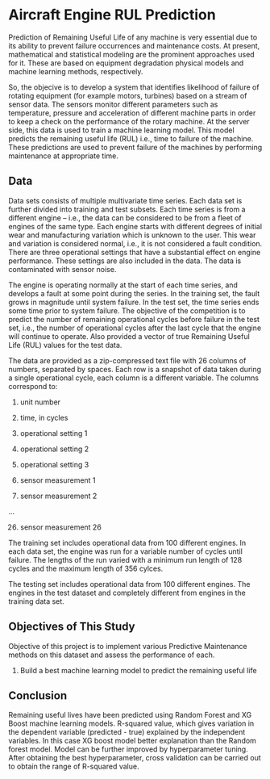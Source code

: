 # Aircraft Engine RUL Prediction

Prediction of Remaining Useful Life of any machine is very essential due to its ability to prevent failure occurrences and maintenance costs. At present, mathematical and statistical modeling are the prominent approaches used for it. These are based on equipment degradation physical models and machine learning methods, respectively.

So, the objecive is to develop a system that identifies likelihood of failure of rotating equipment (for example motors, turbines) based on a stream of sensor data. The sensors monitor different parameters such as temperature, pressure and acceleration of different machine parts in order to keep a check on the performance of the rotary machine. At the server side, this data is used to train a machine learning model. This model predicts the remaining useful life (RUL) i.e., time to failure of the machine. These predictions are used to prevent failure of the machines by performing maintenance at appropriate time.

## Data
Data sets consists of multiple multivariate time series. Each data set is further divided into training and test subsets. Each time series is from a different engine – i.e., the data can be considered to be from a fleet of engines of the same type. Each engine starts with different degrees of initial wear and manufacturing variation which is unknown to the user. This wear and variation is considered normal, i.e., it is not considered a fault condition. There are three operational settings that have a substantial effect on engine performance. These settings are also included in the data. The data is contaminated with sensor noise.

The engine is operating normally at the start of each time series, and develops a fault at some point during the series. In the training set, the fault grows in magnitude until system failure. In the test set, the time series ends some time prior to system failure. The objective of the competition is to predict the number of remaining operational cycles before failure in the test set, i.e., the number of operational cycles after the last cycle that the engine will continue to operate. Also provided a vector of true Remaining Useful Life (RUL) values for the test data.

The data are provided as a zip-compressed text file with 26 columns of numbers, separated by spaces. Each row is a snapshot of data taken during a single operational cycle, each column is a different variable. The columns correspond to:

1) unit number

2) time, in cycles

3) operational setting 1

4) operational setting 2

5) operational setting 3

6) sensor measurement 1

7) sensor measurement 2

...

26) sensor measurement 26

The training set includes operational data from 100 different engines. In each data set, the engine was run for a variable number of cycles until failure. The lengths of the run varied with a minimum run length of 128 cycles and the maximum length of 356 cylces.

The testing set includes operational data from 100 different engines. The engines in the test dataset and completely different from engines in the training data set.

## Objectives of This Study
Objective of this project is to implement various Predictive Maintenance methods on this dataset and assess the performance of each.

1. Build a best machine learning model to predict the remaining useful life

## Conclusion

Remaining useful lives have been predicted using Random Forest and XG Boost machine learning models. R-squared value, which gives variation in the dependent variable (predicted - true) explained by the independent variables. In this case XG boost model better explanation than the Random forest model. Model can be further improved by hyperparameter tuning. After obtaining the best hyperparameter, cross validation can be carried out to obtain the range of R-squared value. 
